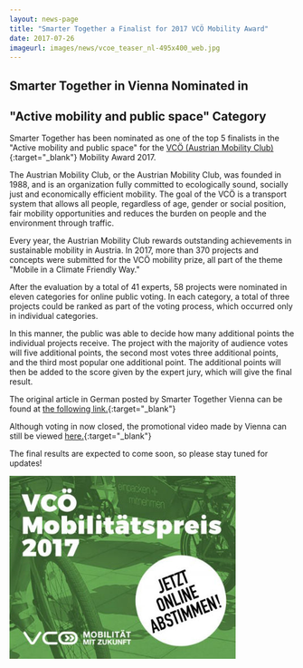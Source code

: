 ```yaml
---
layout: news-page
title: "Smarter Together a Finalist for 2017 VCÖ Mobility Award"
date: 2017-07-26
imageurl: images/news/vcoe_teaser_nl-495x400_web.jpg
---
```


<div class="multiline">
<h2><span class="ornament-news">Smarter Together in Vienna Nominated in</span></h2>
<h2><span class="ornament-news">"Active mobility and public space" Category</span></h2>
</div>

Smarter Together has been nominated as one of the top 5 finalists in the "Active mobility and public space" for the [VCÖ (Austrian Mobility Club)](https://www.vcoe.at/projekte/vcoe-mobilitaetspreis-2017){:target="_blank"} Mobility Award 2017. 

The Austrian Mobility Club, or the Austrian Mobility Club, was founded in 1988, and is an organization fully committed to ecologically sound, socially just and economically efficient mobility. The goal of the VCÖ is a transport system that allows all people, regardless of age, gender or social position, fair mobility opportunities and reduces the burden on people and the environment through traffic.

Every year, the Austrian Mobility Club rewards outstanding achievements in sustainable mobility in Austria. In 2017, more than 370 projects and concepts were submitted for the VCÖ mobility prize, all part of the theme "Mobile in a Climate Friendly Way."

After the evaluation by a total of 41 experts, 58 projects were nominated in eleven categories for online public voting. In each category, a total of three projects could be ranked as part of the voting process, which occurred only in individual categories.

In this manner, the public was able to decide how many additional points the individual projects receive. The project with the majority of audience votes will five additional points, the second most votes three additional points, and the third most popular one additional point. The additional points will then be added to the score given by the expert jury, which will give the final result. 

The original article in German posted by Smarter Together Vienna can be found at [the following link.](http://www.smartertogether.at/vcoe-online-voting/){:target="_blank"} 

Although voting in now closed, the promotional video made by Vienna can still be viewed [here.](https://vimeo.com/226713447){:target="_blank"}

The final results are expected to come soon, so please stay tuned for updates!

![VCO Finalist.jpg](/images/news/vcoe_teaser_nl-495x400_web.jpg)

